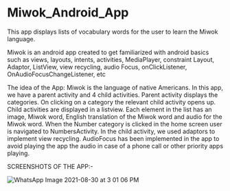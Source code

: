 
# Miwok_Android_App

This app displays lists of vocabulary words for the user to learn the Miwok language. 

Miwok is an android app created to get familiarized with android basics such as views, layouts, intents, activities, MediaPlayer, constraint Layout, Adaptor, ListView, 
view recycling, audio Focus, onClickListener, OnAudioFocusChangeListener, etc

The idea of the App:
Miwok is the language of native Americans. In this app, we have a parent activity and 4 child activities. Parent activity displays the categories. On clicking on a category the
relevant child activity opens up.
Child activities are displayed in a listview. Each element in the list has an image, Miwok word, English translation of the Miwok word and audio for the Miwok word.
When the Number category is clicked in the home screen user is navigated to NumbersActivity. In the child activity, we used adaptors to implement view recycling.
AudioFocus has been implemented in the app to avoid playing the app the audio in case of a phone call or other priority apps playing.

SCREENSHOTS OF THE APP:-

![WhatsApp Image 2021-08-30 at 3 01 06 PM](https://user-images.githubusercontent.com/77340095/131318770-a9c17af1-4bc2-4148-bb10-dcd9612ce75e.jpeg)

